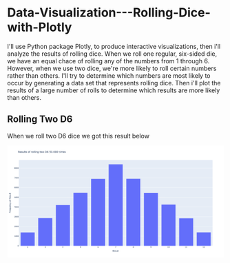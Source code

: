 # Data-Visualization---Rolling-Dice-with-Plotly
I'll use Python package Plotly, to produce interactive visualizations, then i'll analyze the results of rolling dice. When we roll one regular, six-sided die, we have an equal chace of rolling any of the numbers from 1 through 6. However, when we use two dice, we're more likely to roll certain numbers rather than others. I'll try to determine which numbers are most likely to occur by generating a data set that represents rolling dice. Then i'll plot the results of a large number of rolls to determine which results are more likely than others.


## Rolling Two D6
When we roll two D6 dice we got this result below

![Two D6](./img/twoD6.png)
